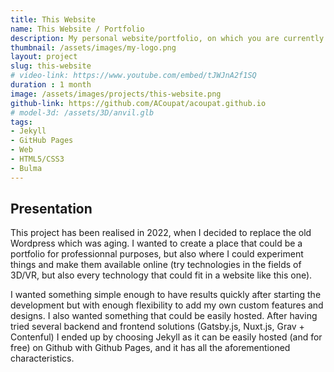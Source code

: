 ```yaml
---
title: This Website
name: This Website / Portfolio
description: My personal website/portfolio, on which you are currently browsing
thumbnail: /assets/images/my-logo.png
layout: project
slug: this-website
# video-link: https://www.youtube.com/embed/tJWJnA2f1SQ
duration : 1 month
image: /assets/images/projects/this-website.png
github-link: https://github.com/ACoupat/acoupat.github.io
# model-3d: /assets/3D/anvil.glb
tags:
- Jekyll
- GitHub Pages
- Web
- HTML5/CSS3
- Bulma
---
```


## Presentation
This project has been realised in 2022, when I decided to replace the old Wordpress which was aging. I wanted to create a place that could be a portfolio for professionnal purposes, but also where I could experiment things and make them available online (try technologies in the fields of 3D/VR, but also every technology that could fit in a website like this one).

I wanted something simple enough to have results quickly after starting the development but with enough flexibility to add my own custom features and designs. I also wanted something that could be easily hosted.
After having tried several backend and frontend solutions (Gatsby.js, Nuxt.js, Grav + Contenful) I ended up by choosing Jekyll as it can be easily hosted (and for free) on Github with Github Pages, and it has all the aforementioned characteristics.
